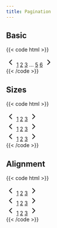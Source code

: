 ```yaml
---
title: Pagination
---
```


## Basic

{{< code html >}}

<nav class="pagination" role="navigation" aria-label="pagination">
  <a href="#" class="pagination-link" aria-label="Goto previous page"><svg xmlns="http://www.w3.org/2000/svg" width="24" height="24" viewBox="0 0 24 24" fill="none" stroke="currentColor" stroke-width="2" stroke-linecap="round" stroke-linejoin="round"><polyline points="15 18 9 12 15 6"></polyline></svg></a>
  <a href="#" class="pagination-link" aria-label="Goto page 1">1</a>
  <a href="#" class="pagination-link" aria-label="Goto page 2">2</a>
  <a href="#" class="pagination-disabled" tabindex="-1" aria-label="Goto page 3">3</a>
  <span class="pagination-disabled" tabindex="-1">&hellip;</span>
  <a href="#" class="pagination-link pagination-active" aria-label="Page 5" aria-current="page">5</a>
  <a href="#" class="pagination-link" aria-label="Goto page 6">6</a>
  <a href="#" class="pagination-link" aria-label="Goto next page"><svg xmlns="http://www.w3.org/2000/svg" width="24" height="24" viewBox="0 0 24 24" fill="none" stroke="currentColor" stroke-width="2" stroke-linecap="round" stroke-linejoin="round"><polyline points="9 18 15 12 9 6"></polyline></svg></i></a>
</nav>
{{< /code >}}

## Sizes

{{< code html >}}

<div class="space-y-2">
  <nav class="pagination pagination-sm" role="navigation" aria-label="pagination">
    <a href="#" class="pagination-link" aria-label="Goto previous page"><svg xmlns="http://www.w3.org/2000/svg" width="24" height="24" viewBox="0 0 24 24" fill="none" stroke="currentColor" stroke-width="2" stroke-linecap="round" stroke-linejoin="round"><polyline points="15 18 9 12 15 6"></polyline></svg></a>
    <a href="#" class="pagination-link" aria-label="Goto page 1">1</a>
    <a href="#" class="pagination-link" aria-label="Goto page 2">2</a>
    <a href="#" class="pagination-link" aria-label="Goto page 3">3</a>
    <a href="#" class="pagination-link" aria-label="Goto next page"><svg xmlns="http://www.w3.org/2000/svg" width="24" height="24" viewBox="0 0 24 24" fill="none" stroke="currentColor" stroke-width="2" stroke-linecap="round" stroke-linejoin="round"><polyline points="9 18 15 12 9 6"></polyline></svg></i></a>
  </nav>
  <nav class="pagination" role="navigation" aria-label="pagination">
    <a href="#" class="pagination-link" aria-label="Goto previous page"><svg xmlns="http://www.w3.org/2000/svg" width="24" height="24" viewBox="0 0 24 24" fill="none" stroke="currentColor" stroke-width="2" stroke-linecap="round" stroke-linejoin="round"><polyline points="15 18 9 12 15 6"></polyline></svg></a>
    <a href="#" class="pagination-link" aria-label="Goto page 1">1</a>
    <a href="#" class="pagination-link" aria-label="Goto page 2">2</a>
    <a href="#" class="pagination-link" aria-label="Goto page 3">3</a>
    <a href="#" class="pagination-link" aria-label="Goto next page"><svg xmlns="http://www.w3.org/2000/svg" width="24" height="24" viewBox="0 0 24 24" fill="none" stroke="currentColor" stroke-width="2" stroke-linecap="round" stroke-linejoin="round"><polyline points="9 18 15 12 9 6"></polyline></svg></i></a>
  </nav>
  <nav class="pagination pagination-lg" role="navigation" aria-label="pagination">
    <a href="#" class="pagination-link" aria-label="Goto previous page"><svg xmlns="http://www.w3.org/2000/svg" width="24" height="24" viewBox="0 0 24 24" fill="none" stroke="currentColor" stroke-width="2" stroke-linecap="round" stroke-linejoin="round"><polyline points="15 18 9 12 15 6"></polyline></svg></a>
    <a href="#" class="pagination-link" aria-label="Goto page 1">1</a>
    <a href="#" class="pagination-link" aria-label="Goto page 2">2</a>
    <a href="#" class="pagination-link" aria-label="Goto page 3">3</a>
    <a href="#" class="pagination-link" aria-label="Goto next page"><svg xmlns="http://www.w3.org/2000/svg" width="24" height="24" viewBox="0 0 24 24" fill="none" stroke="currentColor" stroke-width="2" stroke-linecap="round" stroke-linejoin="round"><polyline points="9 18 15 12 9 6"></polyline></svg></i></a>
  </nav>
</div>
{{< /code >}}

## Alignment

{{< code html >}}

<div class="space-y-2">
  <nav class="pagination" role="navigation" aria-label="pagination">
    <a href="#" class="pagination-link" aria-label="Goto previous page"><svg xmlns="http://www.w3.org/2000/svg" width="24" height="24" viewBox="0 0 24 24" fill="none" stroke="currentColor" stroke-width="2" stroke-linecap="round" stroke-linejoin="round"><polyline points="15 18 9 12 15 6"></polyline></svg></a>
    <a href="#" class="pagination-link" aria-label="Goto page 1">1</a>
    <a href="#" class="pagination-link" aria-label="Goto page 2">2</a>
    <a href="#" class="pagination-link" aria-label="Goto page 3">3</a>
    <a href="#" class="pagination-link" aria-label="Goto next page"><svg xmlns="http://www.w3.org/2000/svg" width="24" height="24" viewBox="0 0 24 24" fill="none" stroke="currentColor" stroke-width="2" stroke-linecap="round" stroke-linejoin="round"><polyline points="9 18 15 12 9 6"></polyline></svg></i></a>
  </nav>
  <nav class="pagination justify-center" role="navigation" aria-label="pagination">
    <a href="#" class="pagination-link" aria-label="Goto previous page"><svg xmlns="http://www.w3.org/2000/svg" width="24" height="24" viewBox="0 0 24 24" fill="none" stroke="currentColor" stroke-width="2" stroke-linecap="round" stroke-linejoin="round"><polyline points="15 18 9 12 15 6"></polyline></svg></a>
    <a href="#" class="pagination-link" aria-label="Goto page 1">1</a>
    <a href="#" class="pagination-link" aria-label="Goto page 2">2</a>
    <a href="#" class="pagination-link" aria-label="Goto page 3">3</a>
    <a href="#" class="pagination-link" aria-label="Goto next page"><svg xmlns="http://www.w3.org/2000/svg" width="24" height="24" viewBox="0 0 24 24" fill="none" stroke="currentColor" stroke-width="2" stroke-linecap="round" stroke-linejoin="round"><polyline points="9 18 15 12 9 6"></polyline></svg></i></a>
  </nav>
  <nav class="pagination justify-end" role="navigation" aria-label="pagination">
    <a href="#" class="pagination-link" aria-label="Goto previous page"><svg xmlns="http://www.w3.org/2000/svg" width="24" height="24" viewBox="0 0 24 24" fill="none" stroke="currentColor" stroke-width="2" stroke-linecap="round" stroke-linejoin="round"><polyline points="15 18 9 12 15 6"></polyline></svg></a>
    <a href="#" class="pagination-link" aria-label="Goto page 1">1</a>
    <a href="#" class="pagination-link" aria-label="Goto page 2">2</a>
    <a href="#" class="pagination-link" aria-label="Goto page 3">3</a>
    <a href="#" class="pagination-link" aria-label="Goto next page"><svg xmlns="http://www.w3.org/2000/svg" width="24" height="24" viewBox="0 0 24 24" fill="none" stroke="currentColor" stroke-width="2" stroke-linecap="round" stroke-linejoin="round"><polyline points="9 18 15 12 9 6"></polyline></svg></i></a>
  </nav>
</div>
{{< /code >}}
